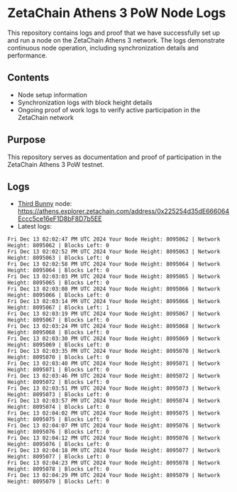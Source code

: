 # ZetaChain Athens 3 PoW Node Logs
This repository contains logs and proof that we have successfully set up and run a node on the ZetaChain Athens 3 network. The logs demonstrate continuous node operation, including synchronization details and performance.

## Contents
- Node setup information
- Synchronization logs with block height details
- Ongoing proof of work logs to verify active participation in the ZetaChain network

## Purpose
This repository serves as documentation and proof of participation in the ZetaChain Athens 3 PoW testnet.

## Logs

- [Third Bunny](https://thirdbunny.xyz/) node: https://athens.explorer.zetachain.com/address/0x225254d35dE666064Eccc5ce16eF1D8bF8D7b5EE
- Latest logs:
```
Fri Dec 13 02:02:47 PM UTC 2024 Your Node Height: 8095062 | Network Height: 8095062 | Blocks Left: 0
Fri Dec 13 02:02:52 PM UTC 2024 Your Node Height: 8095063 | Network Height: 8095063 | Blocks Left: 0
Fri Dec 13 02:02:58 PM UTC 2024 Your Node Height: 8095064 | Network Height: 8095064 | Blocks Left: 0
Fri Dec 13 02:03:03 PM UTC 2024 Your Node Height: 8095065 | Network Height: 8095065 | Blocks Left: 0
Fri Dec 13 02:03:08 PM UTC 2024 Your Node Height: 8095066 | Network Height: 8095066 | Blocks Left: 0
Fri Dec 13 02:03:14 PM UTC 2024 Your Node Height: 8095066 | Network Height: 8095067 | Blocks Left: 1
Fri Dec 13 02:03:19 PM UTC 2024 Your Node Height: 8095067 | Network Height: 8095067 | Blocks Left: 0
Fri Dec 13 02:03:24 PM UTC 2024 Your Node Height: 8095068 | Network Height: 8095068 | Blocks Left: 0
Fri Dec 13 02:03:30 PM UTC 2024 Your Node Height: 8095069 | Network Height: 8095069 | Blocks Left: 0
Fri Dec 13 02:03:35 PM UTC 2024 Your Node Height: 8095070 | Network Height: 8095070 | Blocks Left: 0
Fri Dec 13 02:03:40 PM UTC 2024 Your Node Height: 8095071 | Network Height: 8095071 | Blocks Left: 0
Fri Dec 13 02:03:46 PM UTC 2024 Your Node Height: 8095072 | Network Height: 8095072 | Blocks Left: 0
Fri Dec 13 02:03:51 PM UTC 2024 Your Node Height: 8095073 | Network Height: 8095073 | Blocks Left: 0
Fri Dec 13 02:03:57 PM UTC 2024 Your Node Height: 8095074 | Network Height: 8095074 | Blocks Left: 0
Fri Dec 13 02:04:02 PM UTC 2024 Your Node Height: 8095075 | Network Height: 8095075 | Blocks Left: 0
Fri Dec 13 02:04:07 PM UTC 2024 Your Node Height: 8095076 | Network Height: 8095076 | Blocks Left: 0
Fri Dec 13 02:04:12 PM UTC 2024 Your Node Height: 8095076 | Network Height: 8095076 | Blocks Left: 0
Fri Dec 13 02:04:18 PM UTC 2024 Your Node Height: 8095077 | Network Height: 8095077 | Blocks Left: 0
Fri Dec 13 02:04:23 PM UTC 2024 Your Node Height: 8095078 | Network Height: 8095078 | Blocks Left: 0
Fri Dec 13 02:04:29 PM UTC 2024 Your Node Height: 8095079 | Network Height: 8095079 | Blocks Left: 0
```
